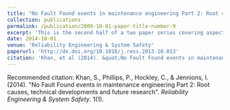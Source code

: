 ```yaml
---
title: "No Fault Found events in maintenance engineering Part 2: Root causes, technical developments and future research"
collection: publications
permalink: /publication/2009-10-01-paper-title-number-9
excerpt: 'This is the second half of a two paper series covering aspects of the no fault found (NFF) phenomenon, which is highly challenging and is becoming even more important due to increasing complexity and criticality of technical systems. Part 1 introduced the fundamental concept of unknown failures from an organizational, behavioral and cultural stand point. It also reported an industrial outlook to the problem, recent procedural standards, whilst discussing the financial implications and safety concerns. In this issue, the authors examine the technical aspects, reviewing the common causes of NFF failures in electronic, software and mechanical systems. This is followed by a survey on technological techniques actively being used to reduce the consequence of such instances. After discussing improvements in testability, the article identifies gaps in literature and points out the core areas that should be focused in the future. Special attention is paid to the recent trends on knowledge sharing and troubleshooting tools; with potential research on technical diagnosis being enumerated.'
date: 2014-10-01
venue: 'Reliability Engineering & System Safety'
paperurl: 'http://dx.doi.org/10.1016/j.ress.2013.10.013'
citation: 'Khan, et al (2014). &quot;No Fault Found events in maintenance engineering Part 2: Root causes, technical developments and future research.&quot; <i>Reliability Engineering & System Safety</i>. 123, 196-208.'
---
```


Recommended citation: Khan, S., Phillips, P., Hockley, C., & Jennions, I. (2014). "No Fault Found events in maintenance engineering Part 2: Root causes, technical developments and future research".<i> Reliability Engineering & System Safety</i>. 1(1).
